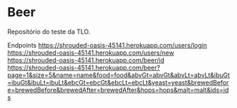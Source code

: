 # Beer
Repositório do teste da TLO. 

Endpoints
https://shrouded-oasis-45141.herokuapp.com/users/login
<br/>
https://shrouded-oasis-45141.herokuapp.com/users/new
<br/>
https://shrouded-oasis-45141.herokuapp.com/beer/id
<br/>
https://shrouded-oasis-45141.herokuapp.com/beer?page=1&size=5&name=name&food=food&abvGt=abvGt&abvLt=abvLt&ibuGt=ibuGt&ibuLt=ibuLt&ebcGt=ebcGt&ebcLt=ebcLt&yeast=yeast&brewedBefore=brewedBefore&brewedAfter=brewedAfter&hops=hops&malt=malt&ids=ids
<br/>
   
